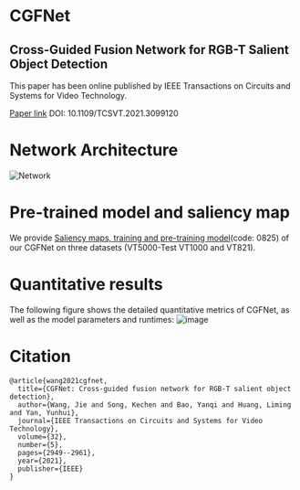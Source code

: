 # CGFNet
Cross-Guided Fusion Network for RGB-T Salient Object Detection
---
This paper has been online published by IEEE Transactions on Circuits and Systems for Video Technology.

[Paper link](https://ieeexplore.ieee.org/document/9493207)  DOI: 10.1109/TCSVT.2021.3099120
  
Network Architecture
====
![Network](https://user-images.githubusercontent.com/101792089/224655829-5aa781b8-b8c8-4387-857c-a8c0e551a610.png)

Pre-trained model and saliency map
===
We provide [Saliency maps, training and pre-training model](https://pan.baidu.com/s/15_SSWFdRUzdVTM-NBjjURA)(code: 0825)  of our CGFNet on three datasets (VT5000-Test VT1000 and VT821).

Quantitative results
===
The following figure shows the detailed quantitative metrics of CGFNet, as well as the model parameters and runtimes:
![image](https://user-images.githubusercontent.com/101792089/171815348-b3369c5e-81b1-40e0-bbaa-8da1fce4201c.png)

Citation
===
```
@article{wang2021cgfnet,
  title={CGFNet: Cross-guided fusion network for RGB-T salient object detection},
  author={Wang, Jie and Song, Kechen and Bao, Yanqi and Huang, Liming and Yan, Yunhui},
  journal={IEEE Transactions on Circuits and Systems for Video Technology},
  volume={32},
  number={5},
  pages={2949--2961},
  year={2021},
  publisher={IEEE}
}
```
